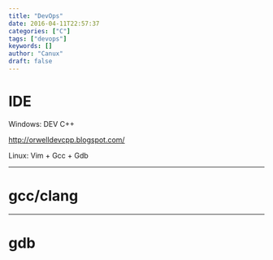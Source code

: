 ```yaml
---
title: "DevOps"
date: 2016-04-11T22:57:37
categories: ["C"]
tags: ["devops"]
keywords: []
author: "Canux"
draft: false
---
```


# IDE

Windows: DEV C++

<http://orwelldevcpp.blogspot.com/>

Linux: Vim + Gcc + Gdb

***

# gcc/clang

***

# gdb

